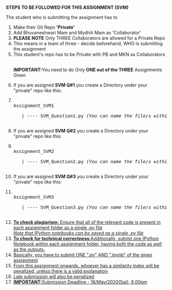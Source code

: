 <b>STEPS TO BE FOLLOWED FOR THIS ASSIGNMENT (SVM) </b>
  <p>The student who is submitting the assignment has to</p>
  <ol>
    <li>Make their Git Repo <b>'Private'</b></li>
    <li>Add Bhuvaneshwari Mam and Mydhili Mam as 'Collaborator'</li>
    <li><b>PLEASE NOTE</b> Only THREE Collaborators are allowed for a Private Repo</li>
    <li> This means in a team of three - decide beforehand, WHO is submitting the assignment</li> 
    <li> This student's repo has to be Private with PB and MKN as Collaborators</li>
  <br><p><b>IMPORTANT:</b>You need to do Only <b>ONE out of the THREE</b> Assignments Given</p>
  <li>If you are assigned <b>SVM Q#1</b> you create a Directory under your "private" repo like this:</li>
    <li><pre><br>Assignment_SVM1
      <br>&nbsp;&nbsp; | ---- SVM_Question1.py <i>(You can name the file/s within the directory as per your wish)</i>
      </pre>
    </li>
  <li>If you are assigned <b>SVM Q#2</b> you create a Directory under your "private" repo like this:</li>
  <li><pre><br>Assignment_SVM2
      <br>&nbsp;&nbsp; | ---- SVM_Question2.py <i>(You can name the file/s within the directory as per your wish)</i>
      </pre>
    </li>
  <li>If you are assigned <b>SVM Q#3</b> you create a Directory under your "private" repo like this:</li>
  <li><pre><br>Assignment_SVM3
      <br>&nbsp;&nbsp; | ---- SVM_Question3.py <i>(You can name the file/s within the directory as per your wish)</i>
      </pre>
    </li>
    <li><b><u>To check plagiarism:<u></b> Ensure that all of the relevant code is present in each assignment folder as a single .py file
      <br><i>Note that IPython notebooks can be saved as a single .py file</i>
    </li>
    <li><b><u>To check for technical correctness:<u></b>Additionally, submit one IPython Notebook within each assignment folder, having both the code as well as the outputs.</li>
      <li>Basically, you have to submit ONE ".py" AND ".ipynb" of the given assignment</li>
     <li> From this assignment onwards, whoever has a similarity index will be penalized, unless there is a valid        explanation</li>
    
    
    
    
    
    
    
  <li>Late submission will also be penalized</li>
  <li><b>IMPORTANT:</b>Submission Deadline - 16/May/2020(Sat), 6.00pm</li>
  </ol>
